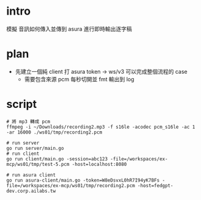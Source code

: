 # intro
模擬 音訊如何傳入並傳到 asura 進行即時輸出逐字稿

# plan
- 先建立一個純 client 打 asura token -> ws/v3 可以完成整個流程的 case
  - 需要包含來源 pcm 每秒切開並 fmt 輸出到 log

# script
```shell
# 將 mp3 轉成 pcm
ffmpeg -i ~/Downloads/recording2.mp3 -f s16le -acodec pcm_s16le -ac 1 -ar 16000 ./ws01/tmp/recording2.pcm

# run server
go run server/main.go
# run client
go run client/main.go -session=abc123 -file=/workspaces/ex-mcp/ws01/tmp/test-5.pcm -host=localhost:8080

# run asura client
go run asura-client/main.go -token=W8eDsvxL0hR7I94yK7BFs -file=/workspaces/ex-mcp/ws01/tmp/recording2.pcm -host=fedgpt-dev.corp.ailabs.tw
```